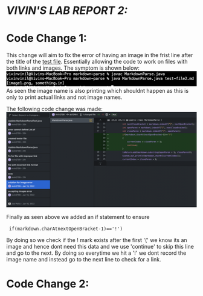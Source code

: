 # _**VIVIN'S LAB REPORT 2:**_

# Code Change 1:
This change will aim to fix the error of having an image in the frist line after the title of the [test file](Test-file2.md). Essentially allowing the code to work on files with both links and images.
The symptom is shown below:
![Symptom1](imageerrorsymptom.png)
As seen the image name is also printing which shouldnt happen as this is only to print actual links and not image names.

The following code change was made: 
![Change 1](imagefix.png)

Finally as seen above we added an if statement to ensure 

```
 if(markdown.charAtnextOpenBracket-1)=='!') 
```
By doing so we check if the ! mark exists after the first '(' we know its an image and hence dont need this data and we use 'continue' to skip this line and go to the next. By doing so everytime we hit a '!' we dont record the image name and instead go to the next line to check for a link. 

# Code Change 2:




